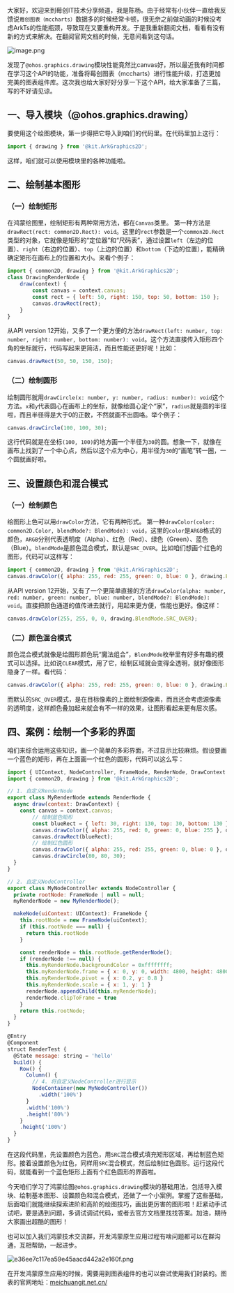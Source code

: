 
大家好，欢迎来到莓创IT技术分享频道，我是陈杨。由于经常有小伙伴一直给我反馈说`莓创图表（mccharts）`数据多的时候经常卡顿，很无奈之前做动画的时候没考虑ArkTs的性能瓶颈，导致现在又要重构开发。于是我重新翻阅文档，看看有没有新的方式来解决。在翻阅官网文档的时候，无意间看到这句话。

![image.png](https://p0-xtjj-private.juejin.cn/tos-cn-i-73owjymdk6/2b3a6b39feed4ad6ad2b031983360a02~tplv-73owjymdk6-jj-mark-v1:0:0:0:0:5o6Y6YeR5oqA5pyv56S-5Yy6IEAg6ZmIX-adqA==:q75.awebp?policy=eyJ2bSI6MywidWlkIjoiMjA4NDMyOTc3OTEwODA2MiJ9&rk3s=f64ab15b&x-orig-authkey=f32326d3454f2ac7e96d3d06cdbb035152127018&x-orig-expires=1743072031&x-orig-sign=5hPZ1HZ9JczFE5ZkZrkxrlBkjbg%3D)

发现了`@ohos.graphics.drawing`模块性能竟然比canvas好，所以最近我有时间都在学习这个API的功能，准备将莓创图表（mccharts）进行性能升级，打造更加完美的图表组件库。这次我也给大家好好分享一下这个API，给大家准备了三篇，写的不好请见谅。

## 一、导入模块（@ohos.graphics.drawing）

要使用这个绘图模块，第一步得把它导入到咱们的代码里。在代码里加上这行：

```javascript
import { drawing } from '@kit.ArkGraphics2D';
```

这样，咱们就可以使用模块里的各种功能啦。

## 二、绘制基本图形

### （一）绘制矩形

在鸿蒙绘图里，绘制矩形有两种常用方法，都在`Canvas`类里。
第一种方法是`drawRect(rect: common2D.Rect): void`。这里的`rect`参数是一个`common2D.Rect`类型的对象，它就像是矩形的“定位器”和“尺码表”，通过设置`left`（左边的位置）、`right`（右边的位置）、`top`（上边的位置）和`bottom`（下边的位置），能精确确定矩形在画布上的位置和大小。来看个例子：

```javascript
import { common2D, drawing } from '@kit.ArkGraphics2D';
class DrawingRenderNode {
    draw(context) {
        const canvas = context.canvas;
        const rect = { left: 50, right: 150, top: 50, bottom: 150 };
        canvas.drawRect(rect);
    }
}
```

从API version 12开始，又多了一个更方便的方法`drawRect(left: number, top: number, right: number, bottom: number): void`。这个方法直接传入矩形四个角的坐标就行，代码写起来更简洁，而且性能还更好呢！比如：

```javascript
canvas.drawRect(50, 50, 150, 150);
```

### （二）绘制圆形

绘制圆形就用`drawCircle(x: number, y: number, radius: number): void`这个方法。`x`和`y`代表圆心在画布上的坐标，就像给圆心定个“家”，`radius`就是圆的半径啦，而且半径得是大于0的正数，不然就画不出圆咯。举个例子：

```javascript
canvas.drawCircle(100, 100, 30);
```

这行代码就是在坐标`(100, 100)`的地方画一个半径为`30`的圆。想象一下，就像在画布上找到了一个中心点，然后以这个点为中心，用半径为`30`的“画笔”转一圈，一个圆就画好啦。

## 三、设置颜色和混合模式

### （一）绘制颜色

给图形上色可以用`drawColor`方法，它有两种形式。
第一种`drawColor(color: common2D.Color, blendMode?: BlendMode): void`，这里的`color`是`ARGB`格式的颜色，`ARGB`分别代表透明度（Alpha）、红色（Red）、绿色（Green）、蓝色（Blue）。`blendMode`是颜色混合模式，默认是`SRC_OVER`。比如咱们想画个红色的图形，代码可以这样写：

```javascript
import { common2D, drawing } from '@kit.ArkGraphics2D';
canvas.drawColor({ alpha: 255, red: 255, green: 0, blue: 0 }, drawing.BlendMode.SRC_OVER);
```

从API version 12开始，又有了一个更简单直接的方法`drawColor(alpha: number, red: number, green: number, blue: number, blendMode?: BlendMode): void`。直接把颜色通道的值传进去就行，用起来更方便，性能也更好。像这样：

```javascript
canvas.drawColor(255, 255, 0, 0, drawing.BlendMode.SRC_OVER);
```

### （二）颜色混合模式

颜色混合模式就像是给图形颜色玩“魔法组合”，`BlendMode`枚举里有好多有趣的模式可以选择。比如说`CLEAR`模式，用了它，绘制区域就会变得全透明，就好像图形隐身了一样。看代码：

```javascript
canvas.drawColor({ alpha: 255, red: 255, green: 0, blue: 0 }, drawing.BlendMode.CLEAR);
```

而默认的`SRC_OVER`模式，是在目标像素的上面绘制源像素，而且还会考虑源像素的透明度，这样颜色叠加起来就会有不一样的效果，让图形看起来更有层次感。

## 四、案例：绘制一个多彩的界面

咱们来综合运用这些知识，画一个简单的多彩界面，不过显示比较麻烦。假设要画一个蓝色的矩形，再在上面画一个红色的圆形，代码可以这么写：

```javascript
import { UIContext, NodeController, FrameNode, RenderNode, DrawContext } from '@kit.ArkUI';
import { common2D, drawing } from '@kit.ArkGraphics2D';

// 1. 自定义RenderNode
export class MyRenderNode extends RenderNode {
  async draw(context: DrawContext) {
    const canvas = context.canvas;
        // 绘制蓝色矩形
        const blueRect = { left: 30, right: 130, top: 30, bottom: 130 };
        canvas.drawColor({ alpha: 255, red: 0, green: 0, blue: 255 }, drawing.BlendMode.SRC);
        canvas.drawRect(blueRect);
        // 绘制红色圆形
        canvas.drawColor({ alpha: 255, red: 255, green: 0, blue: 0 }, drawing.BlendMode.SRC);
        canvas.drawCircle(80, 80, 30);
  }
}

// 2. 自定义NodeController
export class MyNodeController extends NodeController {
  private rootNode: FrameNode | null = null;
  myRenderNode = new MyRenderNode();

  makeNode(uiContext: UIContext): FrameNode {
    this.rootNode = new FrameNode(uiContext);
    if (this.rootNode === null) {
      return this.rootNode
    }

    const renderNode = this.rootNode.getRenderNode();
    if (renderNode !== null) {
      this.myRenderNode.backgroundColor = 0xffffffff;
      this.myRenderNode.frame = { x: 0, y: 0, width: 4800, height: 4800 };
      this.myRenderNode.pivot = { x: 0.2, y: 0.8 }
      this.myRenderNode.scale = { x: 1, y: 1 }
      renderNode.appendChild(this.myRenderNode);
      renderNode.clipToFrame = true
    }
    return this.rootNode;
  }
}

@Entry
@Component
struct RenderTest {
  @State message: string = 'hello'
  build() {
    Row() {
      Column() {
        // 4. 将自定义NodeController进行显示
        NodeContainer(new MyNodeController())
          .width('100%')
      }
      .width('100%')
      .height('80%')
    }
    .height('100%')
  }
}
```

在这段代码里，先设置颜色为蓝色，用`SRC`混合模式填充矩形区域，再绘制蓝色矩形。接着设置颜色为红色，同样用`SRC`混合模式，然后绘制红色圆形。运行这段代码，就能看到一个蓝色矩形上面有个红色圆形的界面啦。

今天咱们学习了鸿蒙绘图`@ohos.graphics.drawing`模块的基础用法，包括导入模块、绘制基本图形、设置颜色和混合模式，还做了一个小案例。掌握了这些基础，后面咱们就能继续探索进阶和高阶的绘图技巧，画出更厉害的图形啦！赶紧动手试试吧，要是遇到问题，多调试调试代码，或者去官方文档里找找答案。加油，期待大家画出超酷的图形！

也可以加入我们鸿蒙技术交流群，开发鸿蒙原生应用过程有啥问题都可以在群沟通，互相帮助，一起进步。

![e36ee7c117ea59e45aacd442a2e160f.png](https://p0-xtjj-private.juejin.cn/tos-cn-i-73owjymdk6/dc8bf9e5b9594d3db18df23af89d72f0~tplv-73owjymdk6-jj-mark-v1:0:0:0:0:5o6Y6YeR5oqA5pyv56S-5Yy6IEAg6ZmIX-adqA==:q75.awebp?policy=eyJ2bSI6MywidWlkIjoiMjA4NDMyOTc3OTEwODA2MiJ9&rk3s=f64ab15b&x-orig-authkey=f32326d3454f2ac7e96d3d06cdbb035152127018&x-orig-expires=1743072031&x-orig-sign=nWJj6Hi9hr3wr3QCcYSZ%2B6sZ0Ko%3D)

在开发鸿蒙原生应用的时候，需要用到图表组件的也可以尝试使用我们封装的。图表的官网地址：[meichuangit.net.cn/](https://link.juejin.cn/?target=http%3A%2F%2Fmeichuangit.net.cn%2F "http://meichuangit.net.cn/")
